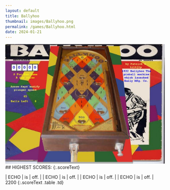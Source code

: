 ```yaml
---
layout: default
title: Ballyhoo
thumbnail: images/Ballyhoo.png
permalink: /games/Ballyhoo.html
date: 2024-01-21
---
```


<img src="../images/Ballyhoo.png" class="gameThumbnail img-fluid mx-auto align-middle">
## HIGHEST SCORES:
{:.scoreText}

| ECHO | is | off. | 
| ECHO | is | off. | 
| ECHO | is | off. | 
| ECHO | is | off. | 
2200 
{:.scoreText .table .td}

